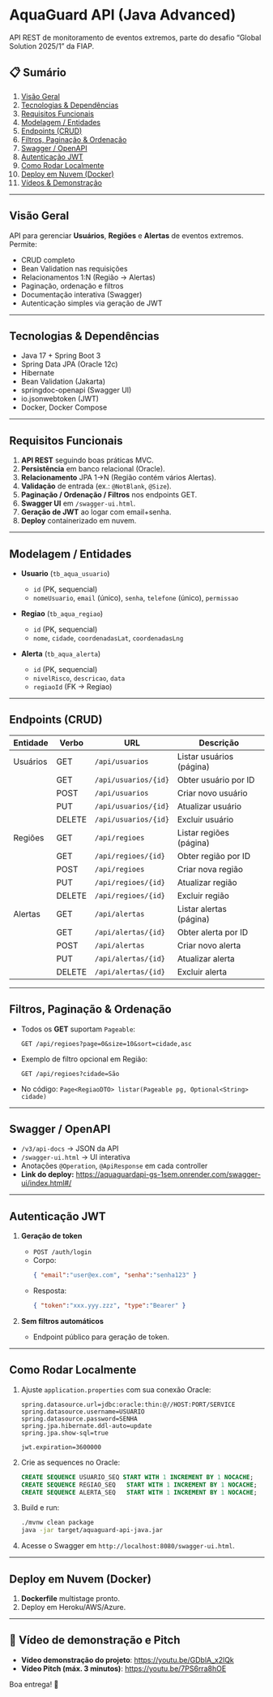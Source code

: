 # AquaGuard API (Java Advanced)

API REST de monitoramento de eventos extremos, parte do desafio “Global Solution 2025/1” da FIAP.

## 📋 Sumário

1. [Visão Geral](#vis%C3%A3o-geral)
2. [Tecnologias & Dependências](#tecnologias--depend%C3%AAncias)
3. [Requisitos Funcionais](#requisitos-funcionais)
4. [Modelagem / Entidades](#modelagem--entidades)
5. [Endpoints (CRUD)](#endpoints-crud)
6. [Filtros, Paginação & Ordenação](#filtros-pagina%C3%A7%C3%A3o--ordena%C3%A7%C3%A3o)
7. [Swagger / OpenAPI](#swagger--openapi)
8. [Autenticação JWT](#autentica%C3%A7%C3%A3o-jwt)
9. [Como Rodar Localmente](#como-rodar-localmente)
10. [Deploy em Nuvem (Docker)](#deploy-em-nuvem-docker)
11. [Vídeos & Demonstração](#v%C3%ADdeos--demonstra%C3%A7%C3%A3o)

---

## Visão Geral

API para gerenciar **Usuários**, **Regiões** e **Alertas** de eventos extremos. Permite:

- CRUD completo
- Bean Validation nas requisições
- Relacionamentos 1:N (Região → Alertas)
- Paginação, ordenação e filtros
- Documentação interativa (Swagger)
- Autenticação simples via geração de JWT

---

## Tecnologias & Dependências

- Java 17 + Spring Boot 3
- Spring Data JPA (Oracle 12c)
- Hibernate
- Bean Validation (Jakarta)
- springdoc-openapi (Swagger UI)
- io.jsonwebtoken (JWT)
- Docker, Docker Compose

---

## Requisitos Funcionais

1. **API REST** seguindo boas práticas MVC.
2. **Persistência** em banco relacional (Oracle).
3. **Relacionamento** JPA 1→N (Região contém vários Alertas).
4. **Validação** de entrada (ex.: `@NotBlank`, `@Size`).
5. **Paginação / Ordenação / Filtros** nos endpoints GET.
6. **Swagger UI** em `/swagger-ui.html`.
7. **Geração de JWT** ao logar com email+senha.
8. **Deploy** containerizado em nuvem.

---

## Modelagem / Entidades

- **Usuario** (`tb_aqua_usuario`)
  - `id` (PK, sequencial)
  - `nomeUsuario`, `email` (único), `senha`, `telefone` (único), `permissao`

- **Regiao** (`tb_aqua_regiao`)
  - `id` (PK, sequencial)
  - `nome`, `cidade`, `coordenadasLat`, `coordenadasLng`

- **Alerta** (`tb_aqua_alerta`)
  - `id` (PK, sequencial)
  - `nivelRisco`, `descricao`, `data`
  - `regiaoId` (FK → Regiao)

---

## Endpoints (CRUD)

| Entidade | Verbo | URL                  | Descrição               |
| -------- | ----- | -------------------- | ----------------------- |
| Usuários | GET   | `/api/usuarios`      | Listar usuários (página)|
|          | GET   | `/api/usuarios/{id}` | Obter usuário por ID    |
|          | POST  | `/api/usuarios`      | Criar novo usuário      |
|          | PUT   | `/api/usuarios/{id}` | Atualizar usuário       |
|          | DELETE| `/api/usuarios/{id}` | Excluir usuário         |
| Regiões  | GET   | `/api/regioes`       | Listar regiões (página) |
|          | GET   | `/api/regioes/{id}`  | Obter região por ID     |
|          | POST  | `/api/regioes`       | Criar nova região       |
|          | PUT   | `/api/regioes/{id}`  | Atualizar região        |
|          | DELETE| `/api/regioes/{id}`  | Excluir região          |
| Alertas  | GET   | `/api/alertas`       | Listar alertas (página) |
|          | GET   | `/api/alertas/{id}`  | Obter alerta por ID     |
|          | POST  | `/api/alertas`       | Criar novo alerta       |
|          | PUT   | `/api/alertas/{id}`  | Atualizar alerta        |
|          | DELETE| `/api/alertas/{id}`  | Excluir alerta          |

---

## Filtros, Paginação & Ordenação

- Todos os **GET** suportam `Pageable`:
  ```
  GET /api/regioes?page=0&size=10&sort=cidade,asc
  ```
- Exemplo de filtro opcional em Região:
  ```
  GET /api/regioes?cidade=São
  ```
- No código: `Page<RegiaoDTO> listar(Pageable pg, Optional<String> cidade)`

---

## Swagger / OpenAPI

- `/v3/api-docs` → JSON da API
- `/swagger-ui.html` → UI interativa
- Anotações `@Operation`, `@ApiResponse` em cada controller
- **Link do deploy:** https://aquaguardapi-gs-1sem.onrender.com/swagger-ui/index.html#/

---

## Autenticação JWT

1. **Geração de token**
   - `POST /auth/login`
   - Corpo:
     ```json
     { "email":"user@ex.com", "senha":"senha123" }
     ```
   - Resposta:
     ```json
     { "token":"xxx.yyy.zzz", "type":"Bearer" }
     ```

2. **Sem filtros automáticos**
   - Endpoint público para geração de token.

---

## Como Rodar Localmente

1. Ajuste `application.properties` com sua conexão Oracle:
   ```properties
   spring.datasource.url=jdbc:oracle:thin:@//HOST:PORT/SERVICE
   spring.datasource.username=USUARIO
   spring.datasource.password=SENHA
   spring.jpa.hibernate.ddl-auto=update
   spring.jpa.show-sql=true

   jwt.expiration=3600000
   ```
2. Crie as sequences no Oracle:
   ```sql
   CREATE SEQUENCE USUARIO_SEQ START WITH 1 INCREMENT BY 1 NOCACHE;
   CREATE SEQUENCE REGIAO_SEQ   START WITH 1 INCREMENT BY 1 NOCACHE;
   CREATE SEQUENCE ALERTA_SEQ   START WITH 1 INCREMENT BY 1 NOCACHE;
   ```
3. Build e run:
   ```bash
   ./mvnw clean package
   java -jar target/aquaguard-api-java.jar
   ```
4. Acesse o Swagger em `http://localhost:8080/swagger-ui.html`.

---

## Deploy em Nuvem (Docker)

1. **Dockerfile** multistage pronto.
2. Deploy em Heroku/AWS/Azure.

---

## 🎥 Vídeo de demonstração e Pitch
- **Vídeo demonstração do projeto**: https://youtu.be/GDblA_x2lQk
- **Vídeo Pitch (máx. 3 minutos)**: https://youtu.be/7PS6rra8hOE


Boa entrega! 🚀
